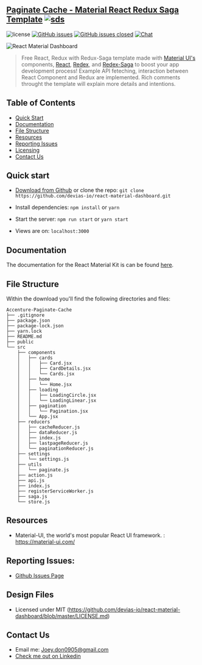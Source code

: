 ## [Paginate Cache - Material React Redux Saga Template](https://www.linkedin.com/in/joey-dong-032b9013a/) [![sds](https://img.shields.io/static/v1.svg?label=Linkedin&message=JoeyDon&color=blue)](https://www.linkedin.com/in/joey-dong-032b9013a/)

![license](https://img.shields.io/badge/license-MIT-blue.svg) [![GitHub issues](https://img.shields.io/github/issues/devias-io/react-material-dashboard.svg)](https://github.com/devias-io/react-material-dashboard/issues?q=is%3Aopen+is%3Aissue) [![GitHub issues closed](https://img.shields.io/github/issues-closed-raw/devias-io/react-material-dashboard.svg?maxAge=2592000)](https://github.com/devias-io/react-material-dashboard/issues?q=is%3Aissue+is%3Aclosed) [![Chat](https://img.shields.io/badge/chat-on%20discord-7289da.svg)](https://discord.gg/BSHaUGR)

![React Material Dashboard](https://s3.eu-west-2.amazonaws.com/devias/products/react-material-dashboard/react-material-free.png)

> Free React, Redux with Redux-Saga template made with [Material UI's](https://material-ui.com/?ref=devias-io) components, [React](https://reactjs.org/?ref=devias-io), [Redex](https://redux.js.org/introduction/getting-started), and  [Redex-Saga](https://redux-saga.js.org/docs/introduction/BeginnerTutorial.html) to boost your app development process! Example API feteching, interaction between React Component and Redux are implemented. Rich comments throught the template will explain more details and intentions.

## Table of Contents

- [Quick Start](#quick-start)
- [Documentation](#documentation)
- [File Structure](#file-structure)
- [Resources](#resources)
- [Reporting Issues](#reporting-issues)
- [Licensing](#licensing)
- [Contact Us](#contact-us)

## Quick start

- [Download from Github](https://github.com/JoeyDon/Accenture-Paginate-Cache/archive/master.zip)  or clone the repo: 
`git clone https://github.com/devias-io/react-material-dashboard.git`

- Install dependencies: 
`npm install` or `yarn`

- Start the server: 
`npm run start` or `yarn start`

- Views are on: 
`localhost:3000`

## Documentation

The documentation for the React Material Kit is can be found [here](https://material-ui.com?ref=devias-io).

## File Structure

Within the download you'll find the following directories and files:

```
Accenture-Paginate-Cache
├── .gitignore
├── package.json
├── package-lock.json
├── yarn.lock
├── README.md
├── public
└── src
	├── components
	│	├── cards
	│	│	├── Card.jsx
	│	│	├── CardDetails.jsx
	│	│	└── Cards.jsx
	│	├── home
	│	│	└── Home.jsx	
	│	├── loading
	│	│	├── LoadingCircle.jsx
	│	│	└── LoadingLinear.jsx
	│	├── pagination
	│	│	└── Pagination.jsx	
	│	└── App.jsx
	├── reducers
	│	├── cacheReducer.js
	│	├── dataReducer.js	
	│	├── index.js	
	│	├── lastpageReducer.js	
	│	└── paginationReducer.js	
	├── settings
	│	└── settings.js
	├── utils
	│	└── paginate.js
	├── action.js
	├── api.js
	├── index.js
	├── registerServiceWorker.js
	├── saga.js
	└── store.js
```

## Resources

- Material-UI, the world's most popular React UI framework. : <https://material-ui.com/>

## Reporting Issues:

- [Github Issues Page](https://github.com/devias-io/react-material-dashboard/issues?ref=devias-io)

## Design Files

- Licensed under MIT (https://github.com/devias-io/react-material-dashboard/blob/master/LICENSE.md)

## Contact Us

- Email me: Joey.don0905@gmail.com
- [Check me out on Linkedin](https://www.linkedin.com/in/joey-dong-032b9013a/)
